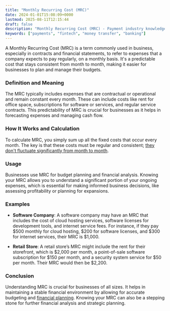 ```yaml
---
title: "Monthly Recurring Cost (MRC)"
date: 2024-01-01T15:08:09+0000
lastmod: 2025-08-11T12:15:44
draft: false
description: "Monthly Recurring Cost (MRC) - Payment industry knowledge and insights"
keywords: ["payments", "fintech", "money transfer", "banking"]
---
```


A Monthly Recurring Cost (MRC) is a term commonly used in business, especially in contracts and financial statements, to refer to expenses that a company expects to pay regularly, on a monthly basis. It's a predictable cost that stays consistent from month to month, making it easier for businesses to plan and manage their budgets.

### Definition and Meaning

The MRC typically includes expenses that are contractual or operational and remain constant every month. These can include costs like rent for office space, subscriptions for software or services, and regular service contracts. This predictability of MRC is crucial for businesses as it helps in forecasting expenses and managing cash flow.

### How It Works and Calculation

To calculate MRC, you simply sum up all the fixed costs that occur every month. The key is that these costs must be regular and consistent; [they don't fluctuate significantly from month to month](https://faisalkhanllc.xyz/resources/payments-wiki/n/non-recurring-cost-nrc/).

### Usage

Businesses use MRC for budget planning and financial analysis. Knowing your MRC allows you to understand a significant portion of your ongoing expenses, which is essential for making informed business decisions, like assessing profitability or planning for expansions.

### Examples

- **Software Company**: A software company may have an MRC that includes the cost of cloud hosting services, software licenses for development tools, and internet service fees. For instance, if they pay $500 monthly for cloud hosting, $200 for software licenses, and $300 for internet services, their MRC is $1,000.

- **Retail Store**: A retail store’s MRC might include the rent for their storefront, which is $2,000 per month, a point-of-sale software subscription for $150 per month, and a security system service for $50 per month. Their MRC would then be $2,200.

### Conclusion

Understanding MRC is crucial for businesses of all sizes. It helps in maintaining a stable financial environment by allowing for accurate budgeting and [financial planning](https://faisalkhanllc.xyz/resources/payments-wiki/f/financial-planning/). Knowing your MRC can also be a stepping stone for further financial analysis and strategic planning.